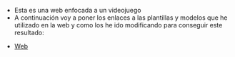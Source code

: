 - Esta es una web enfocada a un videojuego 
- A continuación voy a poner los enlaces a las plantillas y modelos que he utilizado en la web y como los he ido modificando para conseguir este resultado:
* [Web](https://github.com/mdn/learning-area/blob/master/html/introduction-to-html/marking-up-a-letter-start/css.txt "css")
